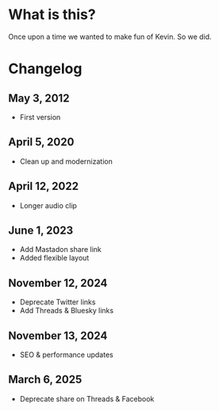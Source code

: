 # What is this?

Once upon a time we wanted to make fun of Kevin.
So we did.

# Changelog

## May 3, 2012
- First version

## April 5, 2020
- Clean up and modernization

## April 12, 2022
- Longer audio clip

## June 1, 2023
- Add Mastadon share link
- Added flexible layout

## November 12, 2024
- Deprecate Twitter links
- Add Threads & Bluesky links

## November 13, 2024
- SEO & performance updates

## March 6, 2025
- Deprecate share on Threads & Facebook